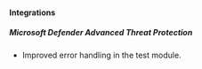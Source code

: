 
#### Integrations
##### Microsoft Defender Advanced Threat Protection
- Improved error handling in the test module.
